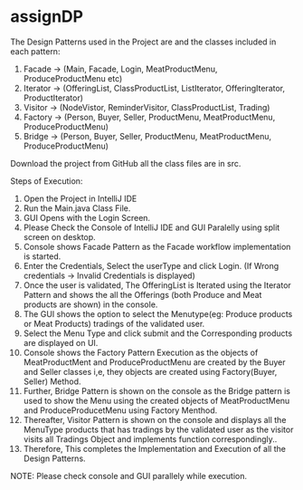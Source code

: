 # assignDP

The Design Patterns used in the Project are and the classes included in each pattern:

1. Facade -> (Main, Facade, Login, MeatProductMenu, ProduceProductMenu etc)
2. Iterator -> (OfferingList, ClassProductList, ListIterator, OfferingIterator, ProductIterator)
3. Visitor -> (NodeVistor, ReminderVisitor, ClassProductList, Trading)
4. Factory -> (Person, Buyer, Seller, ProductMenu, MeatProductMenu, ProduceProductMenu)
5. Bridge -> (Person, Buyer, Seller, ProductMenu, MeatProductMenu, ProduceProductMenu)

Download the project from GitHub all the class files are in src.

Steps of Execution:

1. Open the Project in IntelliJ IDE
2. Run the Main.java Class File.
3. GUI Opens with the Login Screen.
4. Please Check the Console of IntelliJ IDE and GUI Paralelly using split screen on desktop.
5. Console shows Facade Pattern as the Facade workflow implementation is started.
5. Enter the Credentials, Select the userType and click Login. (If Wrong credentials -> Invalid Credentials is displayed)
6. Once the user is validated, The OfferingList is Iterated using the Iterator Pattern and shows the all the Offerings (both Produce and Meat products are shown) in the console.
7. The GUI shows the option to select the Menutype(eg: Produce products or Meat Products) tradings of the validated user.
8. Select the Menu Type and click submit and the Corresponding products are displayed on UI.
9. Console shows the Factory Pattern Execution as the objects of MeatProductMent and ProduceProductMenu are created by the Buyer and Seller classes i,e, they objects are created using Factory(Buyer, Seller) Method.
10. Further, Bridge Pattern is shown on the console as the Bridge pattern is used to show the Menu using the created objects of MeatProductMenu and ProduceProducetMenu using Factory Menthod.
11. Thereafter, Visitor Pattern is shown on the console and displays all the MenuType products that has tradings by the validated user as the visitor visits all Tradings Object and implements function correspondingly..
12. Therefore, This completes the Implementation and Execution of all the Design Patterns.


NOTE: Please check console and GUI parallely while execution.